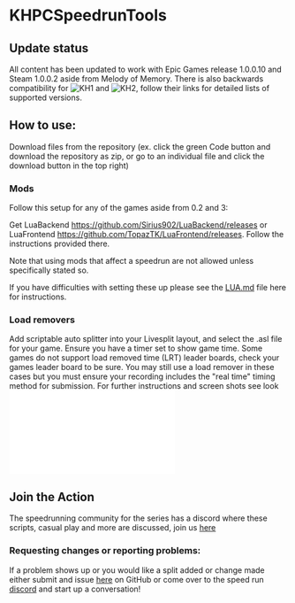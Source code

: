 # KHPCSpeedrunTools

## Update status
All content has been updated to work with Epic Games release 1.0.0.10 and Steam 1.0.0.2 aside from Melody of Memory. There is also backwards compatibility for ![KH1](1FMMods) and ![KH2](2FMMods), follow their links for detailed lists of supported versions.

## How to use:

Download files from the repository (ex. click the green Code button and download the repository as zip, or go to an individual file and click the download button in the top right)

### Mods
Follow this setup for any of the games aside from 0.2 and 3:

Get LuaBackend https://github.com/Sirius902/LuaBackend/releases or LuaFrontend https://github.com/TopazTK/LuaFrontend/releases. Follow the instructions provided there.

Note that using mods that affect a speedrun are not allowed unless specifically stated so.

If you have difficulties with setting these up please see the [LUA.md](LUA.md) file here for instructions.

### Load removers
Add scriptable auto splitter into your Livesplit layout, and select the .asl file for your game. Ensure you have a timer set to show game time. Some games do not support load removed time (LRT) leader boards, check your games leader board to be sure. You may still use a load remover in these cases but you must ensure your recording includes the "real time" timing method for submission. For further instructions and screen shots see look ![here](LoadRemovers/readme.md)


## Join the Action
The speedrunning community for the series has a discord where these scripts, casual play and more are discussed, join us [here](https://discord.gg/5GjHsyQT8R)

### Requesting changes or reporting problems:
If a problem shows up or you would like a split added or change made either submit and issue [here](https://github.com/Denhonator/KHPCSpeedrunTools/issues/new/choose) on GitHub or come over to the speed run [discord](https://discord.gg/5GjHsyQT8R) and start up a conversation!
